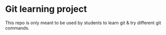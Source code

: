 # Git learning project

This repo is only meant to be used by students to learn git & try different git commands.